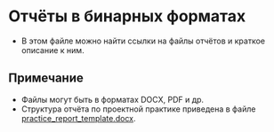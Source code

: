 # Отчёты в бинарных форматах

- В этом файле можно найти ссылки на файлы отчётов и краткое описание к ним.


## Примечание
- Файлы могут быть в форматах DOCX, PDF и др.
- Структура отчёта по проектной практике приведена в файле [practice_report_template.docx](practice_report_template.docx).
